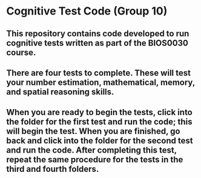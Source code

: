 # Cognitive Test Code (Group 10)
## This repository contains code developed to run cognitive tests written as part of the BIOS0030 course.
## There are four tests to complete. These will test your number estimation, mathematical, memory, and spatial reasoning skills. 
## When you are ready to begin the tests, click into the folder for the first test and run the code; this will begin the test. When you are finished, go back and click into the folder for the second test and run the code. After completing this test, repeat the same procedure for the tests in the third and fourth folders.
